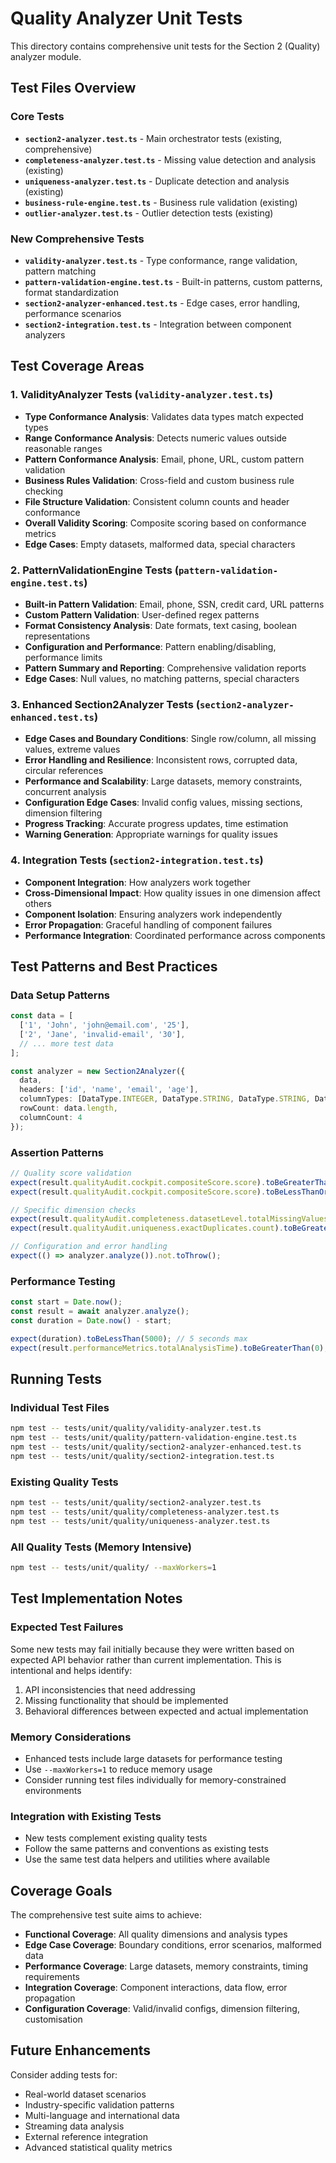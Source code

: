 # Quality Analyzer Unit Tests

This directory contains comprehensive unit tests for the Section 2 (Quality) analyzer module.

## Test Files Overview

### Core Tests
- **`section2-analyzer.test.ts`** - Main orchestrator tests (existing, comprehensive)
- **`completeness-analyzer.test.ts`** - Missing value detection and analysis (existing)
- **`uniqueness-analyzer.test.ts`** - Duplicate detection and analysis (existing)
- **`business-rule-engine.test.ts`** - Business rule validation (existing)
- **`outlier-analyzer.test.ts`** - Outlier detection tests (existing)

### New Comprehensive Tests
- **`validity-analyzer.test.ts`** - Type conformance, range validation, pattern matching
- **`pattern-validation-engine.test.ts`** - Built-in patterns, custom patterns, format standardization
- **`section2-analyzer-enhanced.test.ts`** - Edge cases, error handling, performance scenarios
- **`section2-integration.test.ts`** - Integration between component analyzers

## Test Coverage Areas

### 1. ValidityAnalyzer Tests (`validity-analyzer.test.ts`)
- **Type Conformance Analysis**: Validates data types match expected types
- **Range Conformance Analysis**: Detects numeric values outside reasonable ranges
- **Pattern Conformance Analysis**: Email, phone, URL, custom pattern validation
- **Business Rules Validation**: Cross-field and custom business rule checking
- **File Structure Validation**: Consistent column counts and header conformance
- **Overall Validity Scoring**: Composite scoring based on conformance metrics
- **Edge Cases**: Empty datasets, malformed data, special characters

### 2. PatternValidationEngine Tests (`pattern-validation-engine.test.ts`)
- **Built-in Pattern Validation**: Email, phone, SSN, credit card, URL patterns
- **Custom Pattern Validation**: User-defined regex patterns
- **Format Consistency Analysis**: Date formats, text casing, boolean representations
- **Configuration and Performance**: Pattern enabling/disabling, performance limits
- **Pattern Summary and Reporting**: Comprehensive validation reports
- **Edge Cases**: Null values, no matching patterns, special characters

### 3. Enhanced Section2Analyzer Tests (`section2-analyzer-enhanced.test.ts`)
- **Edge Cases and Boundary Conditions**: Single row/column, all missing values, extreme values
- **Error Handling and Resilience**: Inconsistent rows, corrupted data, circular references
- **Performance and Scalability**: Large datasets, memory constraints, concurrent analysis
- **Configuration Edge Cases**: Invalid config values, missing sections, dimension filtering
- **Progress Tracking**: Accurate progress updates, time estimation
- **Warning Generation**: Appropriate warnings for quality issues

### 4. Integration Tests (`section2-integration.test.ts`)
- **Component Integration**: How analyzers work together
- **Cross-Dimensional Impact**: How quality issues in one dimension affect others
- **Component Isolation**: Ensuring analyzers work independently
- **Error Propagation**: Graceful handling of component failures
- **Performance Integration**: Coordinated performance across components

## Test Patterns and Best Practices

### Data Setup Patterns
```typescript
const data = [
  ['1', 'John', 'john@email.com', '25'],
  ['2', 'Jane', 'invalid-email', '30'],
  // ... more test data
];

const analyzer = new Section2Analyzer({
  data,
  headers: ['id', 'name', 'email', 'age'],
  columnTypes: [DataType.INTEGER, DataType.STRING, DataType.STRING, DataType.INTEGER],
  rowCount: data.length,
  columnCount: 4
});
```

### Assertion Patterns
```typescript
// Quality score validation
expect(result.qualityAudit.cockpit.compositeScore.score).toBeGreaterThanOrEqual(0);
expect(result.qualityAudit.cockpit.compositeScore.score).toBeLessThanOrEqual(100);

// Specific dimension checks
expect(result.qualityAudit.completeness.datasetLevel.totalMissingValues).toBe(expectedCount);
expect(result.qualityAudit.uniqueness.exactDuplicates.count).toBeGreaterThanOrEqual(1);

// Configuration and error handling
expect(() => analyzer.analyze()).not.toThrow();
```

### Performance Testing
```typescript
const start = Date.now();
const result = await analyzer.analyze();
const duration = Date.now() - start;

expect(duration).toBeLessThan(5000); // 5 seconds max
expect(result.performanceMetrics.totalAnalysisTime).toBeGreaterThan(0);
```

## Running Tests

### Individual Test Files
```bash
npm test -- tests/unit/quality/validity-analyzer.test.ts
npm test -- tests/unit/quality/pattern-validation-engine.test.ts
npm test -- tests/unit/quality/section2-analyzer-enhanced.test.ts
npm test -- tests/unit/quality/section2-integration.test.ts
```

### Existing Quality Tests
```bash
npm test -- tests/unit/quality/section2-analyzer.test.ts
npm test -- tests/unit/quality/completeness-analyzer.test.ts
npm test -- tests/unit/quality/uniqueness-analyzer.test.ts
```

### All Quality Tests (Memory Intensive)
```bash
npm test -- tests/unit/quality/ --maxWorkers=1
```

## Test Implementation Notes

### Expected Test Failures
Some new tests may fail initially because they were written based on expected API behavior rather than current implementation. This is intentional and helps identify:
1. API inconsistencies that need addressing
2. Missing functionality that should be implemented
3. Behavioral differences between expected and actual implementation

### Memory Considerations
- Enhanced tests include large datasets for performance testing
- Use `--maxWorkers=1` to reduce memory usage
- Consider running test files individually for memory-constrained environments

### Integration with Existing Tests
- New tests complement existing quality tests
- Follow the same patterns and conventions as existing tests
- Use the same test data helpers and utilities where available

## Coverage Goals

The comprehensive test suite aims to achieve:
- **Functional Coverage**: All quality dimensions and analysis types
- **Edge Case Coverage**: Boundary conditions, error scenarios, malformed data
- **Performance Coverage**: Large datasets, memory constraints, timing requirements
- **Integration Coverage**: Component interactions, data flow, error propagation
- **Configuration Coverage**: Valid/invalid configs, dimension filtering, customisation

## Future Enhancements

Consider adding tests for:
- Real-world dataset scenarios
- Industry-specific validation patterns
- Multi-language and international data
- Streaming data analysis
- External reference integration
- Advanced statistical quality metrics